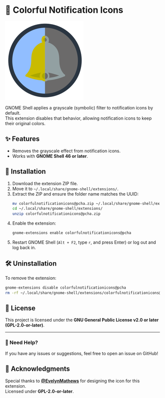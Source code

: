 # 🎨 Colorful Notification Icons

![extension icon](icon.svg)

GNOME Shell applies a grayscale (symbolic) filter to notification icons by default.  
This extension disables that behavior, allowing notification icons to keep their original colors.

## ✨ Features
- Removes the grayscale effect from notification icons.
- Works with **GNOME Shell 46 or later**.

## 🔧 Installation
1. Download the extension ZIP file.
2. Move it to `~/.local/share/gnome-shell/extensions/`.
3. Extract the ZIP and ensure the folder name matches the UUID:  
   ```bash
   mv colorfulnotificationicons@pcha.zip ~/.local/share/gnome-shell/extensions/
   cd ~/.local/share/gnome-shell/extensions/
   unzip colorfulnotificationicons@pcha.zip
   ```
4. Enable the extension:
   ```bash
   gnome-extensions enable colorfulnotificationicons@pcha
   ```
5. Restart GNOME Shell (`Alt + F2`, type `r`, and press Enter) or log out and log back in.

## 🛠️ Uninstallation
To remove the extension:
```bash
gnome-extensions disable colorfulnotificationicons@pcha
rm -rf ~/.local/share/gnome-shell/extensions/colorfulnotificationicons@pcha
```

## 📜 License
This project is licensed under the **GNU General Public License v2.0 or later (GPL-2.0-or-later)**.

---

### 📩 Need Help?  
If you have any issues or suggestions, feel free to open an issue on GitHub!

## 🙌 Acknowledgments
Special thanks to **[@EvelynMathews](https://evelynmathews.my.canva.site/portfolio)** for designing the icon for this extension.  
Licensed under **GPL-2.0-or-later**.
